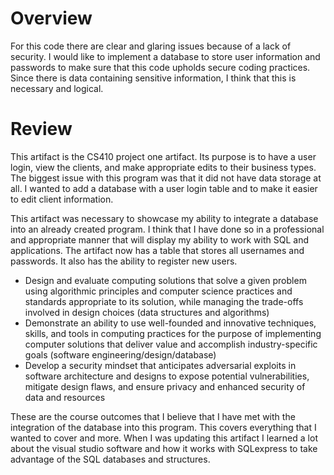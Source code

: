 # Overview
For this code there are clear and glaring issues because of a lack of security. I would like to implement a database to store user information and passwords to make sure that this code upholds secure coding practices. Since there is data containing sensitive information, I think that this is necessary and logical.
# Review
This artifact is the CS410 project one artifact. Its purpose is to have a user login, view the clients, and make appropriate edits to their business types. The biggest issue with this program was that it did not have data storage at all. I wanted to add a database with a user login table and to make it easier to edit client information.

This artifact was necessary to showcase my ability to integrate a database into an already created program. I think that I have done so in a professional and appropriate manner that will display my ability to work with SQL and applications. The artifact now has a table that stores all usernames and passwords. It also has the ability to register new users.  
-	Design and evaluate computing solutions that solve a given problem using algorithmic principles and computer science practices and standards appropriate to its solution, while managing the trade-offs involved in design choices (data structures and algorithms)
-	Demonstrate an ability to use well-founded and innovative techniques, skills, and tools in computing practices for the purpose of implementing computer solutions that deliver value and accomplish industry-specific goals (software engineering/design/database)
-	Develop a security mindset that anticipates adversarial exploits in software architecture and designs to expose potential vulnerabilities, mitigate design flaws, and ensure privacy and enhanced security of data and resources

These are the course outcomes that I believe that I have met with the integration of the database into this program. This covers everything that I wanted to cover and more. When I was updating this artifact I learned a lot about the visual studio software and how it works with SQLexpress to take advantage of the SQL databases and structures. 
